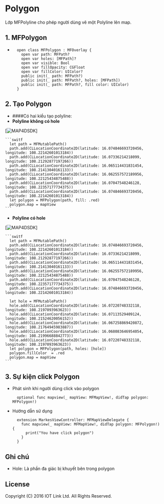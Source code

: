 # Polygon 
Lớp MFPolyline cho phép người dùng vẽ một Polyline lên map.


## 1. MFPolygon

  - 
    ```switf
      open class MFPolygon : MFOverlay {
        open var path: MFPath?
        open var holes: [MFPath]?
        open var visible: Bool
        open var fillOpacity: CGFloat
        open var fillColor: UIColor?
        public init(_ path: MFPath?)
        public init(_ path: MFPath?, holes: [MFPath])
        public init(_ path: MFPath?, fill color: UIColor)
      }
    ```

## 2. Tạo Polygon 

  - ####Có hai kiểu tạo polyline: 
  - **Polyline không có hole**
  
  [![MAP4DSDK](https://raw.githubusercontent.com/iotlinkadmin/map4d-ios-sdk/master/docs/resource/5-polygon.png)]
  
    ```switf
      let path = MFMutablePath()
      path.add(CLLocationCoordinate2D(latitude: 16.074846693720456, longitude: 108.22142601013184))
      path.add(CLLocationCoordinate2D(latitude: 16.07336214218099, longitude: 108.21292877197266))
      path.add(CLLocationCoordinate2D(latitude: 16.065114431831454, longitude: 108.21413040161133))
      path.add(CLLocationCoordinate2D(latitude: 16.062557572189956, longitude: 108.22125434875488))
      path.add(CLLocationCoordinate2D(latitude: 16.07047548246128, longitude: 108.22357177734375))
      path.add(CLLocationCoordinate2D(latitude: 16.074846693720456, longitude: 108.22142601013184))
      let polygon = MFPolygon(path, fill: .red)
      polygon.map = mapView
    ```
  - **Polyline có hole**
  
  [![MAP4DSDK](https://raw.githubusercontent.com/iotlinkadmin/map4d-ios-sdk/master/docs/resource/5-polygon-hole.png)]
  
    ```switf
      let path = MFMutablePath()
      path.add(CLLocationCoordinate2D(latitude: 16.074846693720456, longitude: 108.22142601013184))
      path.add(CLLocationCoordinate2D(latitude: 16.07336214218099, longitude: 108.21292877197266))
      path.add(CLLocationCoordinate2D(latitude: 16.065114431831454, longitude: 108.21413040161133))
      path.add(CLLocationCoordinate2D(latitude: 16.062557572189956, longitude: 108.22125434875488))
      path.add(CLLocationCoordinate2D(latitude: 16.07047548246128, longitude: 108.22357177734375))
      path.add(CLLocationCoordinate2D(latitude: 16.074846693720456, longitude: 108.22142601013184))
      
      let hole = MFMutablePath()
      hole.add(CLLocationCoordinate2D(latitude: 16.07220748332118, longitude: 108.2197093963623))
      hole.add(CLLocationCoordinate2D(latitude: 16.07113529409124, longitude: 108.21524620056152))
      hole.add(CLLocationCoordinate2D(latitude: 16.067258869420872, longitude: 108.21764945983887))
      hole.add(CLLocationCoordinate2D(latitude: 16.068083646954054, longitude: 108.21996688842773))
      hole.add(CLLocationCoordinate2D(latitude: 16.07220748332118, longitude: 108.2197093963623))
      let polygon = MFPolygon(path, holes: [hole])
      polygon.fillColor  = .red
      polygon.map = mapView
    ``` 

## 3. Sự kiện click Polygon 

  - Phát sinh khi người dùng click vào polygon 
    ```switf
      optional func mapview(_ mapView: MFMapView!, didTap polygon: MFPolygon!)
    ```
  - Hướng dẫn sử dụng
    ```switf
      extension MarkesViewController: MFMapViewDelegate {
        func mapview(_ mapView: MFMapView!, didTap polygon: MFPolygon!) {
          print("You have click polygon")
        }
      }
    ```
    
## Ghi chú

 - Hole: Là phần đa giác bị khuyết bên trong polygon

License
-------

Copyright (C) 2016 IOT Link Ltd. All Rights Reserved.